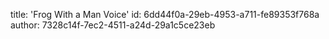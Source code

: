 title: 'Frog With a Man Voice'
id: 6dd44f0a-29eb-4953-a711-fe89353f768a
author: 7328c14f-7ec2-4511-a24d-29a1c5ce23eb
